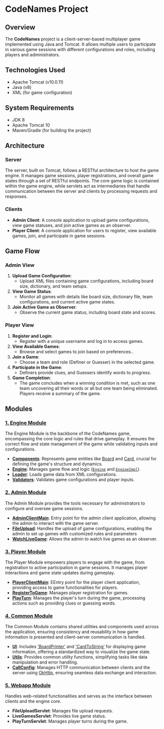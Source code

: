 # CodeNames Project

## Overview
The **CodeNames** project is a client-server-based multiplayer game implemented using Java and Tomcat. It allows multiple users to participate in various game sessions with different configurations and roles, including players and administrators.


## Technologies Used
- Apache Tomcat (v10.0.11)
- Java (v8)
- XML (for game configuration)

## System Requirements
- JDK 8
- Apache Tomcat 10
- Maven/Gradle (for building the project)

## Architecture

### Server

The server, built on Tomcat, follows a RESTful architecture to host the game engine. It manages game sessions, player registrations, and overall game states through a set of RESTful endpoints. The core game logic is contained within the game engine, while servlets act as intermediaries that handle communication between the server and clients by processing requests and responses.

### Clients
- **Admin Client**: A console application to upload game configurations, view game statuses, and join active games as an observer.
- **Player Client**: A console application for users to register, view available games, join, and participate in game sessions.

## Game Flow

### Admin View
1. **Upload Game Configuration**:
   - Upload XML files containing game configurations, including board size, dictionary, and team setups.
2. **View Game Status**:
   - Monitor all games with details like board size, dictionary file, team configurations, and current active game states.
3. **Join Active Game as Observer**:
   - Observe the current game status, including board state and scores.

### Player View
1. **Register and Login**:
   - Register with a unique username and log in to access games.
2. **View Available Games**:
   - Browse and select games to join based on preferences..
3. **Join a Game**:
   - Choose a team and role (Definer or Guesser) in the selected game.
4. **Participate in the Game**:
   - Definers provide clues, and Guessers identify words to progress.
5. **Game Completion**:
   - The game concludes when a winning condition is met, such as one team uncovering all their words or all but one team being eliminated. Players receive a summary of the game.

## Modules

### [1. Engine Module](/engine)
The Engine Module is the backbone of the CodeNames game, encompassing the core logic and rules that drive gameplay. It ensures the correct flow and state management of the game while validating inputs and configurations.
- **[Components](/engine/src/components)**: Represents game entities like [Board](/engine/src/components/board) and [Card](/engine/src/components/card), crucial for defining the game's structure and dynamics.
- **[Engine](/engine/src/engine)**: Manages game flow and logic ([`Engine`](/engine/src/engine/engine/Engine.java) and [`EngineImpl`](/engine/src/engine/engine/EngineImpl.java)).
- **[Loader](/engine/src/engine/data/loader)**: Loads game data from XML configurations.
- **[Validators](/engine/src/engine/data/validators)**: Validates game configurations and player inputs.

### [2. Admin Module](/adminclient)
The Admin Module provides the tools necessary for administrators to configure and oversee game sessions.
- **[AdminClientMain](/adminclient/src/AdminClientMain.java)**: Entry point for the admin client application, allowing the admin to interact with the game server.
- **[FileUpload](/adminclient/src/FileUpload.java)**: Handles the upload of game configurations, enabling the admin to set up games with customized rules and parameters
- **[WatchLiveGame](/adminclient/src/WatchLiveGame.java)**: Allows the admin to watch live games as an observer.

### [3. Player Module](/playerclient)
The Player Module empowers players to engage with the game, from registration to active participation in game sessions. It manages player interactions and game state updates during gameplay.
- **[PlayerClientMain](/playerclient/src/PlayerClientMain.java)**: EEntry point for the player client application, providing access to game functionalities for players.
- **[RegisterToGame](/playerclient/src/RegisterToGame.java)**: Manages player registration for games.
- **[PlayTurn](/playerclient/src/PlayTurn.java)**: Manages the player's turn during the game, processing actions such as providing clues or guessing words.

### [4. Common Module](/common)
The Common Module contains shared utilities and components used across the application, ensuring consistency and reusability in how game information is presented and client-server communication is handled.
- **[UI](/common/src/ui)**: Includes ['BoardPrinter'](/common/src/ui/BoardPrinter.java) and ['CardToString'](/common/src/ui/CardToString.java) for displaying game information, offering a standardized way to visualize the game state.
- **[Utils](/common/src/utils)**: Provides common utility functions, simplifying tasks like data manipulation and error handling.
- **[CallConfig](/common/src/callconfig)**:  Manages HTTP communication between clients and the server using [OkHttp](https://github.com/square/okhttp), ensuring seamless data exchange and interaction.

### [5. Webapp Module](/webbapp)
Handles web-related functionalities and serves as the interface between clients and the engine core.
- **FileUploadServlet**: Manages file upload requests.
- **LiveGamesServlet**: Provides live game status.
- **PlayTurnServlet**: Manages player turns during the game.
